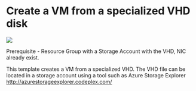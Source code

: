 # Create a VM from a specialized VHD disk

<a href="https://portal.azure.com/#create/Microsoft.Template/uri/https%3A%2F%2Fraw.githubusercontent.com%2Fsinghkay%2Fazure-quickstart-templates%2Fmaster%2F201-vm-from-specialized-vhd%2Fazuredeploy.json" target="_blank">
    <img src="http://azuredeploy.net/deploybutton.png"/>
</a>

Prerequisite - Resource Group with a Storage Account with the VHD, NIC already exist.

This template creates a VM from a specialized VHD. The VHD file can be located in a storage account using a tool such as Azure Storage Explorer http://azurestorageexplorer.codeplex.com/
